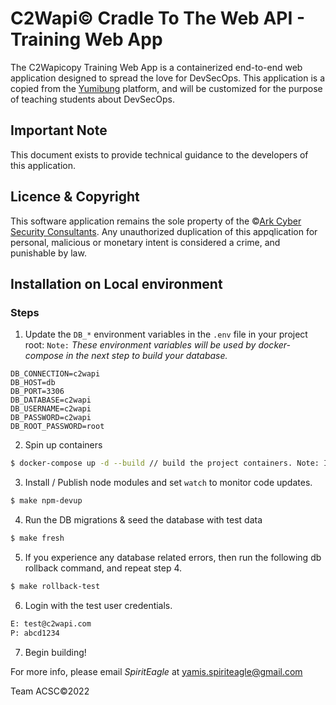 # C2Wapi&copy; Cradle To The Web API - Training Web App

The C2Wapicopy Training Web App is a containerized end-to-end web application designed to spread the love for DevSecOps.
This application is a copied from the [Yumibung](https://github.com/DintogaeSpiritEagle/yumibung) platform, and will be customized for the purpose of teaching students about DevSecOps.

## Important Note
This document exists to provide technical guidance to the developers of this application.

## Licence & Copyright
This software application remains the sole property of the &copy;[Ark Cyber Security Consultants](https://www.arkcybersecurityconsultants.com).
Any unauthorized duplication of this appqlication for personal, malicious or monetary intent is considered a crime, and punishable by law.

## Installation on Local environment
### Steps
1. Update the `DB_*` environment variables in the `.env` file in your project root:
`Note:` _These environment variables will be used by docker-compose in the next step to build your database._
```
DB_CONNECTION=c2wapi
DB_HOST=db
DB_PORT=3306
DB_DATABASE=c2wapi
DB_USERNAME=c2wapi
DB_PASSWORD=c2wapi
DB_ROOT_PASSWORD=root
``` 
2. Spin up containers
```bash
$ docker-compose up -d --build // build the project containers. Note: In Dev, run once or everytime the containers need to be respawned.
```
3. Install / Publish node modules and set `watch` to monitor code updates.
```bash
$ make npm-devup
```
4. Run the DB migrations & seed the database with test data
```bash
$ make fresh
```
5. If you experience any database related errors, then run the following db rollback command, and repeat step 4.
```bash
$ make rollback-test
```
6. Login with the test user credentials.
```bash
E: test@c2wapi.com
P: abcd1234
````
7. Begin building!

For more info, please email _SpiritEagle_ at yamis.spiriteagle@gmail.com

Team ACSC&copy;2022
